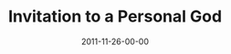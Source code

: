 ---
layout: message
category: message
series: "RSVP"
title: "Invitation to a Personal God"
date: 2011-11-26-00-00
message_id: 704
audio: "http://s3.amazonaws.com/crossroads-media/messages/audio/rsvp01.mp3"
audio-duration: "45:39"
program: "http://s3.amazonaws.com/crossroads-media/documents/11_26-27_11Program.pdf"
description: "Chuck Mingo talks about the invitation of Christmas."
video: "http://s3.amazonaws.com/crossroads-media/messages/video/rsvp01.mp4"
video-duration: "45:45"
video-image: "http://s3.amazonaws.com/crossroads-media/images/rsvp01_still.jpg"
tag: 
 - mingo
 - christmas
 - program
 - invitation
explicit: false
---